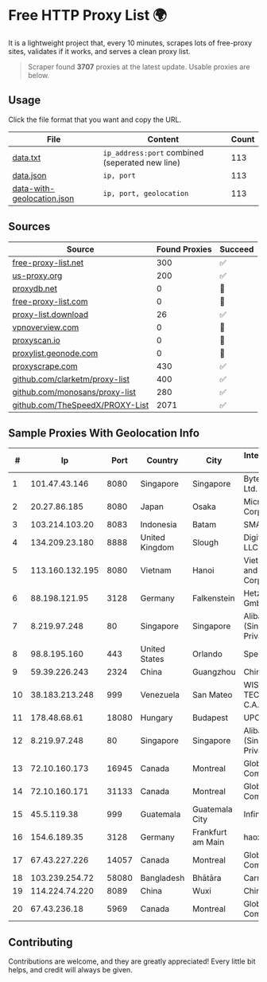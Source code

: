 
# Free HTTP Proxy List 🌍

It is a lightweight project that, every 10 minutes, scrapes lots of free-proxy sites, validates if it works, and serves a clean proxy list.


> Scraper found **3707** proxies at the latest update. Usable proxies are below.

## Usage

Click the file format that you want and copy the URL.


|File|Content|Count|
|----|-------|-----|
|[data.txt](https://raw.githubusercontent.com/themiralay/Proxy-List-World/master/data.txt)|`ip_address:port` combined (seperated new line)|113|
|[data.json](https://raw.githubusercontent.com/themiralay/Proxy-List-World/master/data.json)|`ip, port`|113|
|[data-with-geolocation.json](https://raw.githubusercontent.com/themiralay/Proxy-List-World/master/data-with-geolocation.json)|`ip, port, geolocation`|113|

## Sources

|Source|Found Proxies|Succeed|
|------|-------------|-------|
|[free-proxy-list.net](https://free-proxy-list.net)|300|✅|
|[us-proxy.org](https://www.us-proxy.org)|200|✅|
|[proxydb.net](http://proxydb.net)|0|🚫|
|[free-proxy-list.com](https://free-proxy-list.com/?page=&port=&type%5B%5D=http&type%5B%5D=https&up_time=0&search=Search)|0|🚫|
|[proxy-list.download](https://www.proxy-list.download/HTTP)|26|✅|
|[vpnoverview.com](https://vpnoverview.com/privacy/anonymous-browsing/free-proxy-servers)|0|🚫|
|[proxyscan.io](https://www.proxyscan.io)|0|🚫|
|[proxylist.geonode.com](https://proxylist.geonode.com/api/proxy-list?limit=300&page=1&sort_by=lastChecked&sort_type=desc&protocols=http,https)|0|🚫|
|[proxyscrape.com](https://api.proxyscrape.com/v2/?request=displayproxies&protocol=http&timeout=10000&country=all&ssl=all&anonymity=all)|430|✅|
|[github.com/clarketm/proxy-list](https://raw.githubusercontent.com/clarketm/proxy-list/master/proxy-list-raw.txt)|400|✅|
|[github.com/monosans/proxy-list](https://raw.githubusercontent.com/monosans/proxy-list/main/proxies/http.txt)|280|✅|
|[github.com/TheSpeedX/PROXY-List](https://raw.githubusercontent.com/TheSpeedX/PROXY-List/master/http.txt)|2071|✅|


## Sample Proxies With Geolocation Info

|#|Ip|Port|Country|City|Internet Service Provider|
|-|--|----|-------|----|-------------------------|
|1|101.47.43.146|8080|Singapore|Singapore|Byteplus Pte. Ltd.|
|2|20.27.86.185|8080|Japan|Osaka|Microsoft Corporation|
|3|103.214.103.20|8083|Indonesia|Batam|SMARTPLUS|
|4|134.209.23.180|8888|United Kingdom|Slough|DigitalOcean, LLC|
|5|113.160.132.195|8080|Vietnam|Hanoi|VietNam Post and Telecom Corporation|
|6|88.198.121.95|3128|Germany|Falkenstein|Hetzner Online GmbH|
|7|8.219.97.248|80|Singapore|Singapore|Alibaba Cloud (Singapore) Private Limited|
|8|98.8.195.160|443|United States|Orlando|Spectrum|
|9|59.39.226.243|2324|China|Guangzhou|Chinanet|
|10|38.183.213.248|999|Venezuela|San Mateo|WISP TECNOGER, C.A.|
|11|178.48.68.61|18080|Hungary|Budapest|UPC|
|12|8.219.97.248|80|Singapore|Singapore|Alibaba Cloud (Singapore) Private Limited|
|13|72.10.160.173|16945|Canada|Montreal|GloboTech Communications|
|14|72.10.160.171|31133|Canada|Montreal|GloboTech Communications|
|15|45.5.119.38|999|Guatemala|Guatemala City|Infinitum S.A.|
|16|154.6.189.35|3128|Germany|Frankfurt am Main|haoxiangyun|
|17|67.43.227.226|14057|Canada|Montreal|GloboTech Communications|
|18|103.239.254.72|58080|Bangladesh|Bhātāra|Carnival Internet|
|19|114.224.74.220|8089|China|Wuxi|Chinanet|
|20|67.43.236.18|5969|Canada|Montreal|GloboTech Communications|



## Contributing

Contributions are welcome, and they are greatly appreciated! Every
little bit helps, and credit will always be given.

